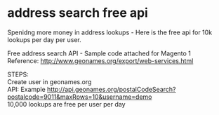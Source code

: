 # address search free api
Spenidng more money in address lookups - Here is the free api for 10k lookups per day per user.

Free address search API - Sample code attached for Magento 1  
Reference: http://www.geonames.org/export/web-services.html  

STEPS:  
Create user in geonames.org  
API: Example http://api.geonames.org/postalCodeSearch?postalcode=9011&maxRows=10&username=demo  
10,000 lookups are free per user per day
